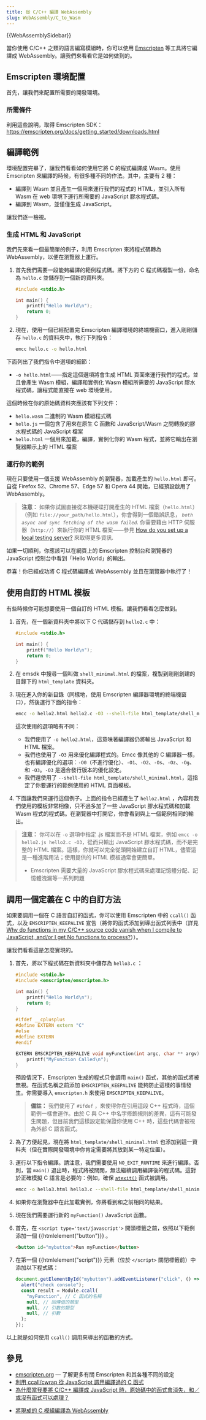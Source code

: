 ```yaml
---
title: 從 C/C++ 編譯 WebAssembly
slug: WebAssembly/C_to_Wasm
---
```


{{WebAssemblySidebar}}

當你使用 C/C++ 之類的語言編寫模組時，你可以使用 [Emscripten](https://emscripten.org/) 等工具將它編譯成 WebAssembly。讓我們來看看它是如何做到的。

## Emscripten 環境配置

首先，讓我們來配置所需要的開發環境。

### 所需條件

利用這些說明，取得 Emscripten SDK：<https://emscripten.org/docs/getting_started/downloads.html>

## 編譯範例

環境配置完畢了，讓我們看看如何使用它將 C 的程式編譯成 Wasm。使用 Emscripten 來編譯的時候，有很多種不同的作法。其中，主要有 2 種：

- 編譯到 Wasm 並且產生一個用來運行我們的程式的 HTML，並引入所有 Wasm 在 web 環境下運行所需要的 JavaScript 膠水程式碼。
- 編譯到 Wasm，並僅僅生成 JavaScript。

讓我們逐一檢視。

### 生成 HTML 和 JavaScript

我們先來看一個最簡單的例子，利用 Emscripten 來將程式碼轉為 WebAssembly，以便在瀏覽器上運行。

1. 首先我們需要一段能夠編譯的範例程式碼。將下方的 C 程式碼複製一份，命名為 `hello.c` 並儲存到一個新的資料夾。

   ```cpp
   #include <stdio.h>

   int main() {
       printf("Hello World\n");
       return 0;
   }
   ```

2. 現在，使用一個已經配置完 Emscripten 編譯環境的終端機窗口，進入剛剛儲存 `hello.c` 的資料夾中，執行下列指令：

   ```bash
   emcc hello.c -o hello.html
   ```

下面列出了我們指令中選項的細節：

- `-o hello.html`——指定這個選項將會生成 HTML 頁面來運行我們的程式，並且會產生 Wasm 模組，編譯和實例化 Wasm 模組所需要的 JavaScript 膠水程式碼，讓程式能直接在 web 環境使用。

這個時候在你的原始碼資料夾應該有下列文件：

- `hello.wasm` 二進制的 Wasm 模組程式碼
- `hello.js` 一個包含了用來在原生 C 函數和 JavaScript/Wasm 之間轉換的膠水程式碼的 JavaScript 檔案
- `hello.html` 一個用來加載，編譯，實例化你的 Wasm 程式，並將它輸出在瀏覽器顯示上的 HTML 檔案

### 運行你的範例

現在只要使用一個支援 WebAssembly 的瀏覽器，加載產生的 `hello.html` 即可。自從 Firefox 52、Chrome 57、Edge 57 和 Opera 44 開始，已經預設啟用了 WebAssembly。

> **注意：** 如果你試圖直接從本機硬碟打開產生的 HTML 檔案（`hello.html`）（例如 `file://your_path/hello.html`），你會得到一個錯誤訊息， _`both async and sync fetching of the wasm failed`._ 你需要藉由 HTTP 伺服器（`http://`）來執行你的 HTML 檔案——參見 [How do you set up a local testing server?](/zh-TW/docs/Learn/Common_questions/Tools_and_setup/set_up_a_local_testing_server) 來取得更多資訊.

如果一切順利，你應該可以在網頁上的 Emscripten 控制台和瀏覽器的 JavaScript 控制台中看到「Hello World」的輸出。

恭喜！你已經成功將 C 程式碼編譯成 WebAssembly 並且在瀏覽器中執行了！

## 使用自訂的 HTML 模板

有些時候你可能想要使用一個自訂的 HTML 模板。讓我們看看怎麼做到。

1. 首先，在一個新資料夾中將以下 C 代碼儲存到 `hello2.c` 中：

   ```cpp
   #include <stdio.h>

   int main() {
       printf("Hello World\n");
       return 0;
   }
   ```

2. 在 emsdk 中搜尋一個叫做 `shell_minimal.html` 的檔案，複製到剛剛創建的目錄下的 `html_template` 資料夾。

3. 現在進入你的新目錄（同樣地，使用 Emscripten 編譯器環境的終端機窗口），然後運行下面的指令：

   ```bash
   emcc -o hello2.html hello2.c -O3 --shell-file html_template/shell_minimal.html
   ```

   這次使用的選項略有不同：

   - 我們使用了 `-o hello2.html`，這意味著編譯器仍將輸出 JavaScript 和 HTML 檔案。
   - 我們也使用了 `-O3` 用來優化編譯程式的。Emcc 像其他的 C 編譯器一樣，也有編譯優化的選項：`-O0`（不進行優化）、`-O1`、`-O2`、`-Os`、`-Oz`、`-Og`、和 `-O3`。`-O3` 是適合發行版本的優化設定。
   - 我們還使用了 `--shell-file html_template/shell_minimal.html`，這指定了你要運行的範例使用的 HTML 頁面模板。

4. 下面讓我們來運行這個例子。上面的指令已經產生了 `hello2.html` ，內容和我們使用的模板非常相像，只不過多加了一些 JavaScript 膠水程式碼和加載 Wasm 程式的程式碼。在瀏覽器中打開它，你會看到與上一個範例相同的輸出。

> **注意：** 你可以在 `-o` 選項中指定 .js 檔案而不是 HTML 檔案，例如 `emcc -o hello2.js hello2.c -O3`，從而只輸出 JavaScript 膠水程式碼，而不是完整的 HTML 檔案。這樣，你就可以完全從頭開始建立自訂 HTML，儘管這是一種進階用法；使用提供的 HTML 模板通常會更簡單。
>
> - Emscripten 需要大量的 JavaScript 膠水程式碼來處理記憶體分配、記憶體洩漏等一系列問題

## 調用一個定義在 C 中的自訂方法

如果要調用一個在 C 語言自訂的函式，你可以使用 Emscripten 中的 `ccall()` 函式，以及 `EMSCRIPTEN_KEEPALIVE` 宣告（將你的函式添加到導出函式列表中（詳見[Why do functions in my C/C++ source code vanish when I compile to JavaScript, and/or I get No functions to process?](https://emscripten.org/docs/getting_started/FAQ.html#why-do-functions-in-my-c-c-source-code-vanish-when-i-compile-to-webassembly)））。

讓我們看看這是怎麼實現的。

1. 首先，將以下程式碼在新資料夾中儲存為 `hello3.c` ：

   ```cpp
   #include <stdio.h>
   #include <emscripten/emscripten.h>

   int main() {
       printf("Hello World\n");
       return 0;
   }

   #ifdef __cplusplus
   #define EXTERN extern "C"
   #else
   #define EXTERN
   #endif

   EXTERN EMSCRIPTEN_KEEPALIVE void myFunction(int argc, char ** argv) {
       printf("MyFunction Called\n");
   }
   ```

   預設情況下，Emscripten 生成的程式只會調用 `main()` 函式，其他的函式將被無視。在函式名稱之前添加 `EMSCRIPTEN_KEEPALIVE` 能夠防止這樣的事情發生。你需要導入 `emscripten.h` 來使用 `EMSCRIPTEN_KEEPALIVE`。

   > **備註：** 我們使用了 `#ifdef` ，來使得你在引用這段 C++ 程式時，這個範例一樣會運作。由於 C 與 C++ 中名字修飾規則的差異，這有可能發生問題，但目前我們這樣設定能保證你使用 C++ 時，這些代碼會被視為外部 C 語言函式。

2. 為了方便起見，現在將 `html_template/shell_minimal.html` 也添加到這一資料夾（但在實際開發環境中你肯定需要將其放到某一特定位置）。

3. 運行以下指令編譯。請注意，我們需要使用 `NO_EXIT_RUNTIME` 來進行編譯。否則，當 `main()` 退出時，程式將被關閉，無法繼續調用編譯後的程式碼。這對於正確模擬 C 語言是必要的：例如，確保 [`atexit()`](https://zh.cppreference.com/w/c/program/atexit) 函式被調用。

   ```bash
   emcc -o hello3.html hello3.c --shell-file html_template/shell_minimal.html -s NO_EXIT_RUNTIME=1 -s "EXPORTED_RUNTIME_METHODS=['ccall']"
   ```

4. 如果你在瀏覽器中在此加載實例，你將看到和之前相同的結果。

5. 現在我們需要運行新的 `myFunction()` JavaScript 函數。

6. 首先，在 `<script type='text/javascript'>` 開頭標籤之前，依照以下範例添加一個 {{htmlelement("button")}} 。

   ```html
   <button id="mybutton">Run myFunction</button>
   ```

7. 在第一個 {{htmlelement("script")}} 元素（位於 `</script>` 關閉標籤前）中添加以下程式碼：

   ```js
   document.getElementById("mybutton").addEventListener("click", () => {
     alert("check console");
     const result = Module.ccall(
       "myFunction", // C 函式的名稱
       null, // 回傳值的類型
       null, // 引數的類型
       null, // 引數
     );
   });
   ```

以上就是如何使用 `ccall()` 調用來導出的函數的方式。

## 參見

- [emscripten.org](http://emscripten.org/) — 了解更多有關 Emscripten 和其各種不同的設定
- [利用 ccall/cwrap 從 JavaScript 調用編譯過的 C 函式](https://kripken.github.io/emscripten-site/docs/porting/connecting_cpp_and_javascript/Interacting-with-code.html#calling-compiled-c-functions-from-javascript-using-ccall-cwrap)
- [為什麼當我要將 C/C++ 編譯成 JavaScript 時，原始碼中的函式會消失，和／或沒有函式可以處理？](https://kripken.github.io/emscripten-site/docs/getting_started/FAQ.html#why-do-functions-in-my-c-c-source-code-vanish-when-i-compile-to-javascript-and-or-i-get-no-functions-to-process)
<!-- this link is no longer exist - [Mozilla Research 上的 WebAssembly](https://research.mozilla.org/webassembly/) -->
- [將現成的 C 模組編譯為 WebAssembly](/zh-TW/docs/WebAssembly/existing_C_to_wasm)
